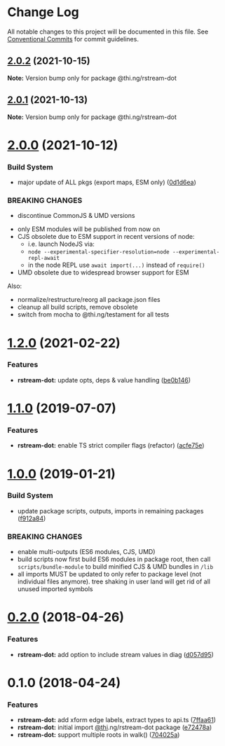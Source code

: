 # Change Log

All notable changes to this project will be documented in this file.
See [Conventional Commits](https://conventionalcommits.org) for commit guidelines.

## [2.0.2](https://github.com/thi-ng/umbrella/compare/@thi.ng/rstream-dot@2.0.1...@thi.ng/rstream-dot@2.0.2) (2021-10-15)

**Note:** Version bump only for package @thi.ng/rstream-dot





## [2.0.1](https://github.com/thi-ng/umbrella/compare/@thi.ng/rstream-dot@2.0.0...@thi.ng/rstream-dot@2.0.1) (2021-10-13)

**Note:** Version bump only for package @thi.ng/rstream-dot





# [2.0.0](https://github.com/thi-ng/umbrella/compare/@thi.ng/rstream-dot@1.2.29...@thi.ng/rstream-dot@2.0.0) (2021-10-12)


### Build System

* major update of ALL pkgs (export maps, ESM only) ([0d1d6ea](https://github.com/thi-ng/umbrella/commit/0d1d6ea9fab2a645d6c5f2bf2591459b939c09b6))


### BREAKING CHANGES

* discontinue CommonJS & UMD versions

- only ESM modules will be published from now on
- CJS obsolete due to ESM support in recent versions of node:
  - i.e. launch NodeJS via:
  - `node --experimental-specifier-resolution=node --experimental-repl-await`
  - in the node REPL use `await import(...)` instead of `require()`
- UMD obsolete due to widespread browser support for ESM

Also:
- normalize/restructure/reorg all package.json files
- cleanup all build scripts, remove obsolete
- switch from mocha to @thi.ng/testament for all tests






#  [1.2.0](https://github.com/thi-ng/umbrella/compare/@thi.ng/rstream-dot@1.1.59...@thi.ng/rstream-dot@1.2.0) (2021-02-22) 

###  Features 

- **rstream-dot:** update opts, deps & value handling ([be0b146](https://github.com/thi-ng/umbrella/commit/be0b146b2daeeff560f704bc5771ce5390e2ecf3)) 

#  [1.1.0](https://github.com/thi-ng/umbrella/compare/@thi.ng/rstream-dot@1.0.26...@thi.ng/rstream-dot@1.1.0) (2019-07-07) 

###  Features 

- **rstream-dot:** enable TS strict compiler flags (refactor) ([acfe75e](https://github.com/thi-ng/umbrella/commit/acfe75e)) 

#  [1.0.0](https://github.com/thi-ng/umbrella/compare/@thi.ng/rstream-dot@0.2.64...@thi.ng/rstream-dot@1.0.0) (2019-01-21) 

###  Build System 

- update package scripts, outputs, imports in remaining packages ([f912a84](https://github.com/thi-ng/umbrella/commit/f912a84)) 

###  BREAKING CHANGES 

- enable multi-outputs (ES6 modules, CJS, UMD) 
- build scripts now first build ES6 modules in package root, then call   `scripts/bundle-module` to build minified CJS & UMD bundles in `/lib` 
- all imports MUST be updated to only refer to package level   (not individual files anymore). tree shaking in user land will get rid of   all unused imported symbols 

#  [0.2.0](https://github.com/thi-ng/umbrella/compare/@thi.ng/rstream-dot@0.1.2...@thi.ng/rstream-dot@0.2.0) (2018-04-26) 

###  Features 

- **rstream-dot:** add option to include stream values in diag ([d057d95](https://github.com/thi-ng/umbrella/commit/d057d95)) 

#  0.1.0 (2018-04-24) 

###  Features 

- **rstream-dot:** add xform edge labels, extract types to api.ts ([7ffaa61](https://github.com/thi-ng/umbrella/commit/7ffaa61)) 
- **rstream-dot:** initial import [@thi](https://github.com/thi).ng/rstream-dot package ([e72478a](https://github.com/thi-ng/umbrella/commit/e72478a)) 
- **rstream-dot:** support multiple roots in walk() ([704025a](https://github.com/thi-ng/umbrella/commit/704025a))
